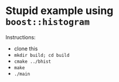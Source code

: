 Stupid example using `boost::histogram`
=======================================

Instructions:
 - clone this
 - `mkdir build; cd build`
 - `cmake ../bhist`
 - `make`
 - `./main`
